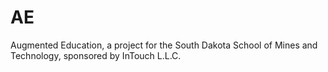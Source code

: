 # AE
Augmented Education, a project for the South Dakota School of Mines and Technology, sponsored by InTouch L.L.C.
